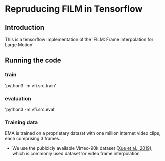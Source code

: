 # Repruducing FILM in Tensorflow

## Introduction
This is a tensorflow implementation of the 'FILM: Frame Interpolation for Large Motion'

## Running the code

### train 
'python3 -m vfi.src.train'

### evaluation
'python3 -m vfi.src.eval'

### Training data
EMA is trained on a proprietary dataset with one million internet video clips, each comprising 3 frames.

- We use the publcicly available Vimeo-90k dataset ([Xue et al., 2019](https://arxiv.org/abs/1711.09078)), which is commonly used dataset for video frame interpolation

